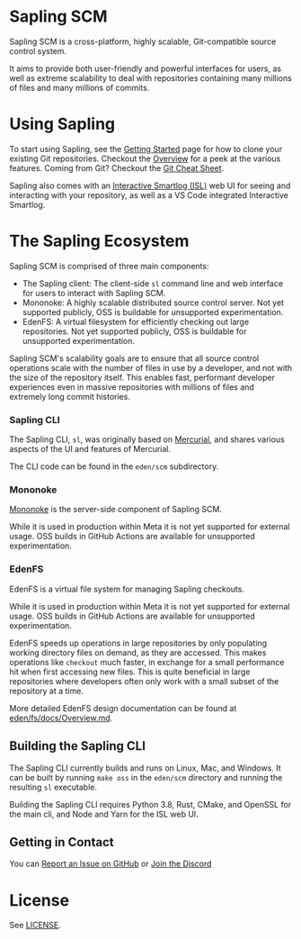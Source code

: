# Sapling SCM

Sapling SCM is a cross-platform, highly scalable, Git-compatible source control system.

It aims to provide both user-friendly and powerful interfaces for users, as
well as extreme scalability to deal with repositories containing many millions
of files and many millions of commits.

# Using Sapling
To start using Sapling, see the [Getting Started](https://sapling-scm.com/docs/introduction/getting-started) page for how to clone your existing Git repositories. Checkout the [Overview](https://sapling-scm.com/docs/overview/intro) for a peek at the various features. Coming from Git? Checkout the [Git Cheat Sheet](http://sapling-scm.com/docs/introduction/git-cheat-sheet).

Sapling also comes with an [Interactive Smartlog (ISL)](http://sapling-scm.com/docs/addons/isl) web UI for seeing and interacting with your repository, as well as a VS Code integrated Interactive Smartlog.

# The Sapling Ecosystem

Sapling SCM is comprised of three main components:

* The Sapling client: The client-side `sl` command line and web interface for users to interact
  with Sapling SCM.
* Mononoke: A highly scalable distributed source control server. Not yet
  supported publicly, OSS is buildable for unsupported experimentation.
* EdenFS: A virtual filesystem for efficiently checking out large repositories. Not yet
  supported publicly, OSS is buildable for unsupported experimentation.

Sapling SCM's scalability goals are to ensure that all source control operations
scale with the number of files in use by a developer, and not with the size of
the repository itself.  This enables fast, performant developer experiences even
in massive repositories with millions of files and extremely long commit histories.

### Sapling CLI

The Sapling CLI, `sl`, was originally based on
[Mercurial](https://www.mercurial-scm.org/), and shares various aspects of the UI
and features of Mercurial.

The CLI code can be found in the `eden/scm` subdirectory.

### Mononoke

[Mononoke](eden/mononoke/README.md) is the server-side component of Sapling SCM.

While it is used in production within Meta it is not yet supported for external usage. OSS builds in GitHub Actions are available for unsupported experimentation.

### EdenFS

EdenFS is a virtual file system for managing Sapling checkouts.

While it is used in production within Meta it is not yet supported for external usage. OSS builds in GitHub Actions are available for unsupported experimentation.

EdenFS speeds up operations in large repositories by only populating working
directory files on demand, as they are accessed.  This makes operations like
`checkout` much faster, in exchange for a small performance hit when first
accessing new files.  This is quite beneficial in large repositories where
developers often only work with a small subset of the repository at a time.

More detailed EdenFS design documentation can be found at
[eden/fs/docs/Overview.md](eden/fs/docs/Overview.md).

## Building the Sapling CLI

The Sapling CLI currently builds and runs on Linux, Mac, and Windows. It can be
built by running `make oss` in the `eden/scm` directory and running the
resulting `sl` executable.

Building the Sapling CLI requires Python 3.8, Rust, CMake, and OpenSSL for the main cli, and
Node and Yarn for the ISL web UI.

## Getting in Contact

You can [Report an Issue on GitHub](https://github.com/facebook/sapling/issues) or
[Join the Discord](https://discord.gg/X6baZ94Vzh)

# License

See [LICENSE](LICENSE).

